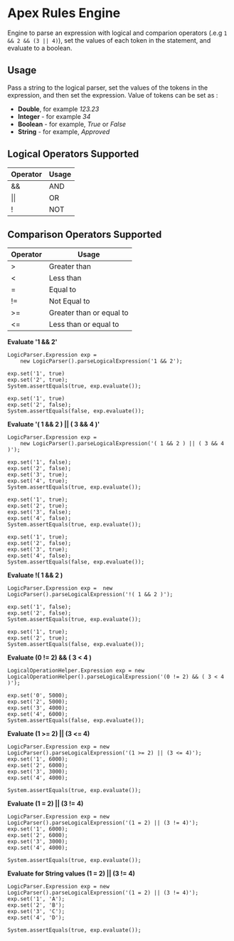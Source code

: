 # Apex Rules Engine

Engine to parse an expression with logical and comparion operators (.e.g `1 && 2 && (3 || 4)`), set the values of each token in the statement, and evaluate to a boolean.

## Usage

Pass a string to the logical parser, set the values of the tokens in the expression, and then set the expression.
Value of tokens can be set as :
- **Double**, for example *123.23*
- **Integer** - for example *34*
- **Boolean** - for example, *True* or *False*
- **String** - for example, *Approved*

## Logical Operators Supported
|Operator|Usage|
|--|--|
|&&| AND|
|\|\|| OR|
|!| NOT|

## Comparison Operators Supported
|Operator|Usage|
|--|--|
|>|Greater than|
|<|Less than|
|=|Equal to|
|!=|Not Equal to|
|>=|Greater than or equal to|
|<=|Less than or equal to|


**Evaluate '1 && 2'**
```
LogicParser.Expression exp = 
    new LogicParser().parseLogicalExpression('1 && 2');

exp.set('1', true)
exp.set('2', true);
System.assertEquals(true, exp.evaluate());

exp.set('1', true)
exp.set('2', false);
System.assertEquals(false, exp.evaluate());
```

**Evaluate '( 1 && 2 ) || ( 3 && 4 )'**
```
LogicParser.Expression exp = 
    new LogicParser().parseLogicalExpression('( 1 && 2 ) || ( 3 && 4 )');

exp.set('1', false);
exp.set('2', false);
exp.set('3', true);
exp.set('4', true);
System.assertEquals(true, exp.evaluate());

exp.set('1', true);
exp.set('2', true);
exp.set('3', false);
exp.set('4', false);
System.assertEquals(true, exp.evaluate());

exp.set('1', true);
exp.set('2', false);
exp.set('3', true);
exp.set('4', false);
System.assertEquals(false, exp.evaluate());
```

**Evaluate !( 1 && 2 )**
```
LogicParser.Expression exp =  new LogicParser().parseLogicalExpression('!( 1 && 2 )');

exp.set('1', false);
exp.set('2', false);
System.assertEquals(true, exp.evaluate());

exp.set('1', true);
exp.set('2', true);
System.assertEquals(false, exp.evaluate());
```

**Evaluate (0 != 2) && ( 3 < 4 )**
```
LogicalOperationHelper.Expression exp = new LogicalOperationHelper().parseLogicalExpression('(0 != 2) && ( 3 < 4 )');

exp.set('0', 5000);
exp.set('2', 5000);
exp.set('3', 4000);
exp.set('4', 6000);
System.assertEquals(false, exp.evaluate());
```


**Evaluate (1 >= 2) || (3 <= 4)**
```
LogicParser.Expression exp = new LogicParser().parseLogicalExpression('(1 >= 2) || (3 <= 4)');
exp.set('1', 6000);
exp.set('2', 6000);
exp.set('3', 3000);
exp.set('4', 4000);

System.assertEquals(true, exp.evaluate());
```

**Evaluate (1 = 2) || (3 != 4)**
```
LogicParser.Expression exp = new LogicParser().parseLogicalExpression('(1 = 2) || (3 != 4)');
exp.set('1', 6000);
exp.set('2', 6000);
exp.set('3', 3000);
exp.set('4', 4000);

System.assertEquals(true, exp.evaluate());
```

**Evaluate for String values (1 = 2) || (3 != 4)**
```
LogicParser.Expression exp = new LogicParser().parseLogicalExpression('(1 = 2) || (3 != 4)');
exp.set('1', 'A');
exp.set('2', 'B');
exp.set('3', 'C');
exp.set('4', 'D');

System.assertEquals(true, exp.evaluate());
```

